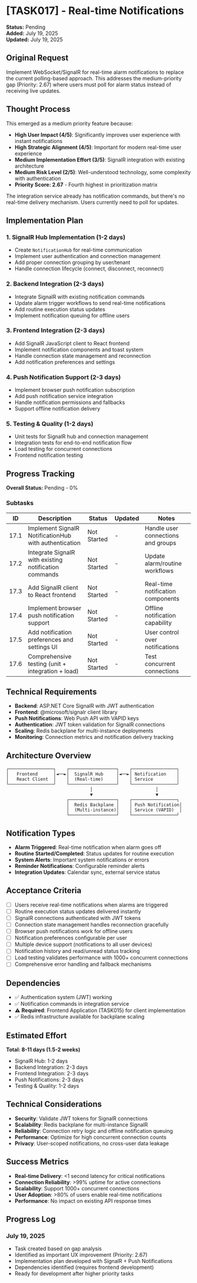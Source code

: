 # [TASK017] - Real-time Notifications

**Status:** Pending  
**Added:** July 19, 2025  
**Updated:** July 19, 2025

## Original Request
Implement WebSocket/SignalR for real-time alarm notifications to replace the current polling-based approach. This addresses the medium-priority gap (Priority: 2.67) where users must poll for alarm status instead of receiving live updates.

## Thought Process
This emerged as a medium priority feature because:
- **High User Impact (4/5)**: Significantly improves user experience with instant notifications
- **High Strategic Alignment (4/5)**: Important for modern real-time user experience
- **Medium Implementation Effort (3/5)**: SignalR integration with existing architecture
- **Medium Risk Level (2/5)**: Well-understood technology, some complexity with authentication
- **Priority Score: 2.67** - Fourth highest in prioritization matrix

The integration service already has notification commands, but there's no real-time delivery mechanism. Users currently need to poll for updates.

## Implementation Plan

### 1. SignalR Hub Implementation (1-2 days)
- Create `NotificationHub` for real-time communication
- Implement user authentication and connection management
- Add proper connection grouping by user/tenant
- Handle connection lifecycle (connect, disconnect, reconnect)

### 2. Backend Integration (2-3 days)  
- Integrate SignalR with existing notification commands
- Update alarm trigger workflows to send real-time notifications
- Add routine execution status updates
- Implement notification queuing for offline users

### 3. Frontend Integration (2-3 days)
- Add SignalR JavaScript client to React frontend
- Implement notification components and toast system
- Handle connection state management and reconnection
- Add notification preferences and settings

### 4. Push Notification Support (2-3 days)
- Implement browser push notification subscription
- Add push notification service integration
- Handle notification permissions and fallbacks
- Support offline notification delivery

### 5. Testing & Quality (1-2 days)
- Unit tests for SignalR hub and connection management
- Integration tests for end-to-end notification flow
- Load testing for concurrent connections
- Frontend notification testing

## Progress Tracking

**Overall Status:** Pending - 0%

### Subtasks
| ID | Description | Status | Updated | Notes |
|----|-------------|--------|---------|-------|
| 17.1 | Implement SignalR NotificationHub with authentication | Not Started | - | Handle user connections and groups |
| 17.2 | Integrate SignalR with existing notification commands | Not Started | - | Update alarm/routine workflows |
| 17.3 | Add SignalR client to React frontend | Not Started | - | Real-time notification components |
| 17.4 | Implement browser push notification support | Not Started | - | Offline notification capability |
| 17.5 | Add notification preferences and settings UI | Not Started | - | User control over notifications |
| 17.6 | Comprehensive testing (unit + integration + load) | Not Started | - | Test concurrent connections |

## Technical Requirements
- **Backend**: ASP.NET Core SignalR with JWT authentication
- **Frontend**: @microsoft/signalr client library
- **Push Notifications**: Web Push API with VAPID keys
- **Authentication**: JWT token validation for SignalR connections
- **Scaling**: Redis backplane for multi-instance deployments
- **Monitoring**: Connection metrics and notification delivery tracking

## Architecture Overview
```
┌─────────────────┐    ┌──────────────────┐    ┌─────────────────┐
│   Frontend      │◄──►│  SignalR Hub     │◄──►│ Notification    │
│   React Client  │    │  (Real-time)     │    │ Service         │
└─────────────────┘    └──────────────────┘    └─────────────────┘
                                │                        │
                                ▼                        ▼
                       ┌──────────────────┐    ┌─────────────────┐
                       │  Redis Backplane │    │ Push Notification│
                       │  (Multi-instance)│    │ Service (VAPID)  │
                       └──────────────────┘    └─────────────────┘
```

## Notification Types
- **Alarm Triggered**: Real-time notification when alarm goes off
- **Routine Started/Completed**: Status updates for routine execution  
- **System Alerts**: Important system notifications or errors
- **Reminder Notifications**: Configurable reminder alerts
- **Integration Updates**: Calendar sync, external service status

## Acceptance Criteria
- [ ] Users receive real-time notifications when alarms are triggered
- [ ] Routine execution status updates delivered instantly
- [ ] SignalR connections authenticated with JWT tokens
- [ ] Connection state management handles reconnection gracefully
- [ ] Browser push notifications work for offline users
- [ ] Notification preferences configurable per user
- [ ] Multiple device support (notifications to all user devices)
- [ ] Notification history and read/unread status tracking
- [ ] Load testing validates performance with 1000+ concurrent connections
- [ ] Comprehensive error handling and fallback mechanisms

## Dependencies
- ✅ Authentication system (JWT) working
- ✅ Notification commands in integration service
- ⚠️ **Required**: Frontend Application (TASK015) for client implementation
- ✅ Redis infrastructure available for backplane scaling

## Estimated Effort
**Total: 8-11 days (1.5-2 weeks)**
- SignalR Hub: 1-2 days
- Backend Integration: 2-3 days
- Frontend Integration: 2-3 days  
- Push Notifications: 2-3 days
- Testing & Quality: 1-2 days

## Technical Considerations
- **Security**: Validate JWT tokens for SignalR connections
- **Scalability**: Redis backplane for multi-instance SignalR
- **Reliability**: Connection retry logic and offline notification queuing
- **Performance**: Optimize for high concurrent connection counts
- **Privacy**: User-scoped notifications, no cross-user data leakage

## Success Metrics
- **Real-time Delivery**: <1 second latency for critical notifications
- **Connection Reliability**: >99% uptime for active connections
- **Scalability**: Support 1000+ concurrent connections
- **User Adoption**: >80% of users enable real-time notifications
- **Performance**: No impact on existing API response times

## Progress Log
### July 19, 2025
- Task created based on gap analysis
- Identified as important UX improvement (Priority: 2.67)
- Implementation plan developed with SignalR + Push Notifications
- Dependencies identified (requires frontend development)
- Ready for development after higher priority tasks
